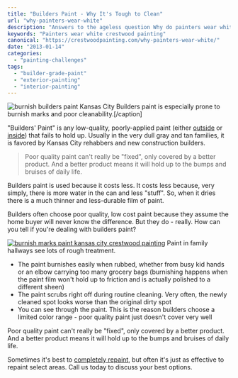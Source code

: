 ```yaml
---
title: "Builders Paint - Why It's Tough to Clean"
url: "why-painters-wear-white"
description: "Answers to the ageless question Why do painters wear white?"
keywords: "Painters wear white crestwood painting"
canonical: "https://crestwoodpainting.com/why-painters-wear-white/"
date: "2013-01-14"
categories:
  - "painting-challenges"
tags:
  - "builder-grade-paint"
  - "exterior-painting"
  - "interior-painting"
---
```


<!-- \[caption id="attachment\_1214" align="alignright" width="200"\] -->
![burnish builders paint Kansas City](/images/Burnish-labeled_opt.jpg "Wall with Builders Paint") Builders paint is especially prone to burnish marks and poor cleanability.\[/caption\]

"Builders' Paint" is any low-quality, poorly-applied paint (either [outside](/exterior-paint-new-homes/) or [inside](/interior-painter-kansas-city/)) that fails to hold up. Usually in the very dull gray and tan families, it is favored by Kansas City rehabbers and new construction builders.

> Poor quality paint can't really be "fixed", only covered by a better product. And a better product means it will hold up to the bumps and bruises of daily life.

Builders paint is used because it costs less. It costs less because, very simply, there is more water in the can and less "stuff". So, when it dries there is a much thinner and less-durable film of paint.

Builders often choose poor quality, low cost paint because they assume the home buyer will never know the difference. But they do - really. How can you tell if you're dealing with builders paint?

<!-- \[caption id="attachment\_1215" align="alignright" width="118"\] -->
[![burnish marks paint kansas city crestwood painting](/images/Burnish-II-labeled_opt.jpg "Wall With Builders Paint and Burnish Marks")](/2012/12/Burnish-II-labeled_opt.jpg) Paint in family hallways see lots of rough treatment.
<!-- \[/caption\] -->

- The paint burnishes easily when rubbed, whether from busy kid hands or an elbow carrying too many grocery bags (burnishing happens when the paint film won't hold up to friction and is actually polished to a different sheen)
- The paint scrubs right off during routine cleaning. Very often, the newly cleaned spot looks worse than the original dirty spot
- You can see through the paint. This is the reason builders choose a limited color range - poor quality paint just doesn't cover very well

Poor quality paint can't really be "fixed", only covered by a better product. And a better product means it will hold up to the bumps and bruises of daily life.

Sometimes it's best to [completely repaint](/interior-painter-kansas-city/), but often it's just as effective to repaint select areas. Call us today to discuss your best options.
